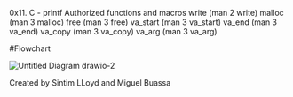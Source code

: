 0x11. C - printf
Authorized functions and macros
write (man 2 write)
malloc (man 3 malloc)
free (man 3 free)
va_start (man 3 va_start)
va_end (man 3 va_end)
va_copy (man 3 va_copy)
va_arg (man 3 va_arg)


#Flowchart

![Untitled Diagram drawio-2](https://user-images.githubusercontent.com/122834454/227739331-b03202b0-7118-41ac-9347-be8ce14557e2.png)

Created by Sintim LLoyd and Miguel Buassa

